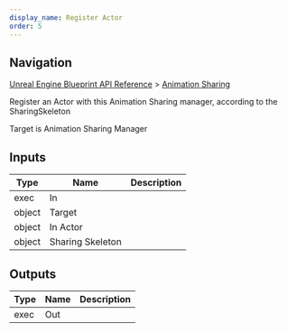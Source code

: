 ```yaml
---
display_name: Register Actor
order: 5
---
```

## Navigation

[Unreal Engine Blueprint API Reference](https://dev.epicgames.com/documentation/en-us/unreal-engine/BlueprintAPI) > [Animation Sharing](https://dev.epicgames.com/documentation/en-us/unreal-engine/BlueprintAPI/AnimationSharing)

Register an Actor with this Animation Sharing manager, according to the SharingSkeleton

Target is Animation Sharing Manager

## Inputs

| Type | Name | Description |
| --- | --- | --- |
| exec | In |  |
| object | Target |  |
| object | In Actor |  |
| object | Sharing Skeleton |  |

## Outputs

| Type | Name | Description |
| --- | --- | --- |
| exec | Out |  |
